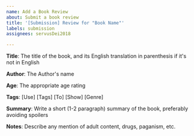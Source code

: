 ```yaml
---
name: Add a Book Review
about: Submit a book review
title: '[Submission] Review for "Book Name"'
labels: submission
assignees: servusDei2018

---
```


**Title**: The title of the book, and its English translation in parenthesis if it's not in English

**Author**: The Author's name

**Age**: The appropriate age rating

**Tags**:  [Use] [Tags] [To] [Show] [Genre]

**Summary**:  Write a short (1-2 paragraph) summary of the book, preferably avoiding spoilers

**Notes**: Describe any mention of adult content, drugs, paganism, etc.
